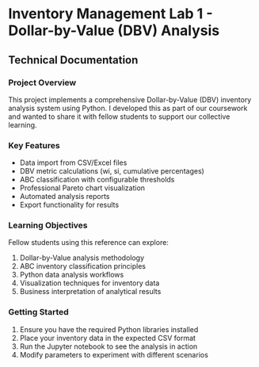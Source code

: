 # Inventory Management Lab 1 - Dollar-by-Value (DBV) Analysis

## Technical Documentation

### Project Overview
This project implements a comprehensive Dollar-by-Value (DBV) inventory analysis system using Python. I developed this as part of our coursework and wanted to share it with fellow students to support our collective learning.

### Key Features
- Data import from CSV/Excel files
- DBV metric calculations (wi, si, cumulative percentages)
- ABC classification with configurable thresholds
- Professional Pareto chart visualization
- Automated analysis reports
- Export functionality for results

### Learning Objectives
Fellow students using this reference can explore:
1. Dollar-by-Value analysis methodology
2. ABC inventory classification principles
3. Python data analysis workflows
4. Visualization techniques for inventory data
5. Business interpretation of analytical results

### Getting Started
1. Ensure you have the required Python libraries installed
2. Place your inventory data in the expected CSV format
3. Run the Jupyter notebook to see the analysis in action
4. Modify parameters to experiment with different scenarios
